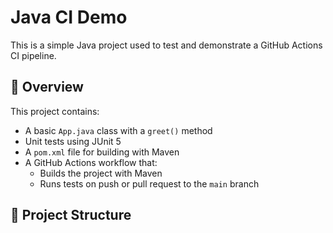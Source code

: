 # Java CI Demo

This is a simple Java project used to test and demonstrate a GitHub Actions CI pipeline.

## 🚀 Overview

This project contains:
- A basic `App.java` class with a `greet()` method
- Unit tests using JUnit 5
- A `pom.xml` file for building with Maven
- A GitHub Actions workflow that:
  - Builds the project with Maven
  - Runs tests on push or pull request to the `main` branch

## 📁 Project Structure

